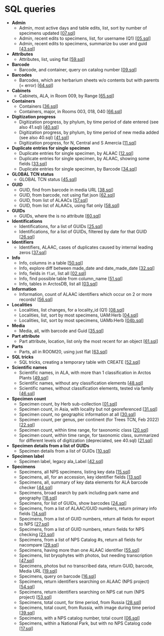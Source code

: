 # SQL queries

 * **Admin**
    * Admin, most active days and table edits, list, sort by number of specimens updated [[07.sql](sql/07.sql)]
    * Admin, recent edits to specimens, list, for username (Q1) [[05.sql](sql/05.sql)]
    * Admin, recent edits to specimens, summarize bu user and guid [[43.sql](sql/43.sql)]
 * **Attributes**
    * Attributes, list, using flat [[59.sql](sql/59.sql)]
 * **Barcode**
    * Barcode, and container, query on catalog number [[09.sql](sql/09.sql)]
 * **Barcodes**
    * Barcodes, which are herbarium sheets w/o contents but with parents (= error) [[64.sql](sql/64.sql)]
 * **Cabinets**
    * Cabinets, ALA, in Room 009, by Range [[65.sql](sql/65.sql)]
 * **Containers**
    * Containers [[36.sql](sql/36.sql)]
    * Containers, major, in Rooms 003, 018, 040 [[66.sql](sql/66.sql)]
 * **Digitization progress**
    * Digitization progress, by phylum, by time period of date entered (see also 41.sql) [[40.sql](sql/40.sql)]
    * Digitization progress, by phylum, by time period of new media added (see also 40.sql) [[41.sql](sql/41.sql)]
    * Digitization progress, for N, Central and S Amercia  [[11.sql](sql/11.sql)]
 * **Duplicate entries for single specimen**
    * Duplicate entries for single specimen, by ALAAC [[12.sql](sql/12.sql)]
    * Duplicate entries for single specimen, by ALAAC, showing some fields [[33.sql](sql/33.sql)]
    * Duplicate entries for single specimen, by Barcode [[34.sql](sql/34.sql)]
 * **GLOBAL TCN status**
    * GLOBAL TCN status [[45.sql](sql/45.sql)]
 * **GUID**
    * GUID, find from barcode in media URL [[38.sql](sql/38.sql)]
    * GUID, from barcode, not using flat json [[62.sql](sql/62.sql)]
    * GUID, from list of ALAACs [[57.sql](sql/57.sql)]
    * GUID, from list of ALAACs, using flat only [[58.sql](sql/58.sql)]
 * **GUIDs**
    * GUIDs, where the is no attribute [[60.sql](sql/60.sql)]
 * **Identifications**
    * Identifications, for a list of GUIDs [[25.sql](sql/25.sql)]
    * Identifications, for a list of GUIDs, filtered by date for that GUID [[26.sql](sql/26.sql)]
 * **Identifiers**
    * Identifiers, ALAAC, cases of duplicates caused by internal leading zeros [[37.sql](sql/37.sql)]
 * **Info**
    * Info, columns in a table [[50.sql](sql/50.sql)]
    * Info, explore diff between made_date and date_made_date [[32.sql](sql/32.sql)]
    * Info, fields in `flat`, list all [[02.sql](sql/02.sql)]
    * Info, find possible table from column_name [[51.sql](sql/51.sql)]
    * Info, tables in ArctosDB, list all [[03.sql](sql/03.sql)]
 * **Information**
    * Information, count of ALAAC identifiers which occur on 2 or more records! [[56.sql](sql/56.sql)]
 * **Localities**
    * Localities, list changes, for a locality_id (Q1) [[08.sql](sql/08.sql)]
    * Localities, list, sort by most specimens, UAM:Herb [[04.sql](sql/04.sql)]
    * Localities, list, sort by most specimens, UAMb:Herb [[04b.sql](sql/04b.sql)]
 * **Media**
    * Media, all, with barcode and Guid [[35.sql](sql/35.sql)]
 * **Part attribute**
    * Part attribute, location, list only the most recent for an object [[61.sql](sql/61.sql)]
 * **Parts**
    * Parts, all in ROOM20, using just flat [[63.sql](sql/63.sql)]
 * **SQL tricks**
    * SQL tricks, creating a temporary table with CREATE [[52.sql](sql/52.sql)]
 * **Scientific names**
    * Scientific names, in ALA, with more than 1 classification in Arctos Plants [[49.sql](sql/49.sql)]
    * Scientific names, without any classification elements [[48.sql](sql/48.sql)]
    * Scientific names, without classification elements, tested via family [[46.sql](sql/46.sql)]
 * **Specimen count**
    * Specimen count, by Herb sub-collection [[01.sql](sql/01.sql)]
    * Specimen count, in Asia, with locality but not georeferenced [[31.sql](sql/31.sql)]
    * Specimen count, no geographic information at all [[30.sql](sql/30.sql)]
    * Specimen count, per genus, per continent (for Trees TCN, Feb 2022) [[22.sql](sql/22.sql)]
    * Specimen count, within time range, for taxonomic class [[20.sql](sql/20.sql)]
    * Specimen count, within time range, for taxonomic class, summarized for different levels of digitization (depreciated, see 40.sql) [[21.sql](sql/21.sql)]
 * **Specimen details from a list of GUIDs**
    * Specimen details from a list of GUIDs [[10.sql](sql/10.sql)]
 * **Specimen label**
    * Specimen label, legacy ala_Label [[42.sql](sql/42.sql)]
 * **Specimens**
    * Specimens, all NPS specimens, listing key data [[15.sql](sql/15.sql)]
    * Specimens, all, for an accession, key identifier fields [[13.sql](sql/13.sql)]
    * Specimens, all, summary of key data elements for ALA barcode checker [[44.sql](sql/44.sql)]
    * Specimens, broad search by park including park name and geography [[18.sql](sql/18.sql)]
    * Specimens, for list of GUIDs, show barcodes [[24.sql](sql/24.sql)]
    * Specimens, from a list of ALAAC/GUID numbers, return primary info fields [[14.sql](sql/14.sql)]
    * Specimens, from a list of GUID numbers, return all fields for export to NPS [[27.sql](sql/27.sql)]
    * Specimens, from a list of GUID numbers, return fields for NPS checking [[23.sql](sql/23.sql)]
    * Specimens, from a list of NPS Catalog #s, return all fields for nacompare [[29.sql](sql/29.sql)]
    * Specimens, having more than one ALAAC identifier [[55.sql](sql/55.sql)]
    * Specimens, list bryophytes with photos, but needing transcription [[47.sql](sql/47.sql)]
    * Specimens, photos but no transcribed data, return GUID, barcode, Media URL [[19.sql](sql/19.sql)]
    * Specimens, query on barcode [[16.sql](sql/16.sql)]
    * Specimens, return identifiers searching on ALAAC (NPS project) [[54.sql](sql/54.sql)]
    * Specimens, return identifiers searching on NPS cat num (NPS project) [[53.sql](sql/53.sql)]
    * Specimens, total count, for time period, from Russia [[28.sql](sql/28.sql)]
    * Specimens, total count, from Russia, with image during time period [[39.sql](sql/39.sql)]
    * Specimens, with a NPS catalog number, total count [[06.sql](sql/06.sql)]
    * Specimens, within a National Park, but with no NPS Catalog code [[17.sql](sql/17.sql)]

